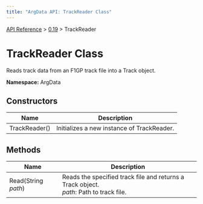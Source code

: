 ```yaml
---
title: "ArgData API: TrackReader Class"
---
```


[API Reference](/argdata/api) &gt; [0.19](/argdata/api/0.19) &gt; TrackReader

# TrackReader Class

Reads track data from an F1GP track file into a Track object.

**Namespace:** ArgData

## Constructors

<table class="table table-bordered table-striped ">
<thead>
  <tr>
    <th>Name</th>
    <th>Description</th>
  </tr>
</thead>
<tbody>
  <tr>
    <td>TrackReader()</td>
    <td>Initializes a new instance of TrackReader.</td>
  </tr>
</tbody>
</table>


## Methods

<table class="table table-bordered table-striped ">
<thead>
  <tr>
    <th>Name</th>
    <th>Description</th>
  </tr>
</thead>
<tbody>
  <tr>
    <td>Read(String <em>path</em>)</td>
    <td>Reads the specified track file and returns a Track object.<br /><em>path</em>: Path to track file.<br /></td>
  </tr>
</tbody>
</table>


